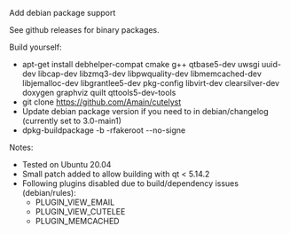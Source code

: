 Add debian package support

See github releases for binary packages.

Build yourself:
* apt-get install debhelper-compat cmake g++ qtbase5-dev uwsgi uuid-dev libcap-dev libzmq3-dev libpwquality-dev libmemcached-dev libjemalloc-dev libgrantlee5-dev pkg-config libvirt-dev clearsilver-dev doxygen graphviz quilt qttools5-dev-tools
* git clone https://github.com/Amain/cutelyst
* Update debian package version if you need to in debian/changelog (currently set to 3.0-main1)
* dpkg-buildpackage -b -rfakeroot --no-signe

Notes:
* Tested on Ubuntu 20.04
* Small patch added to allow building with qt < 5.14.2
* Following plugins disabled due to build/dependency issues (debian/rules):
  * PLUGIN_VIEW_EMAIL
  * PLUGIN_VIEW_CUTELEE
  * PLUGIN_MEMCACHED
